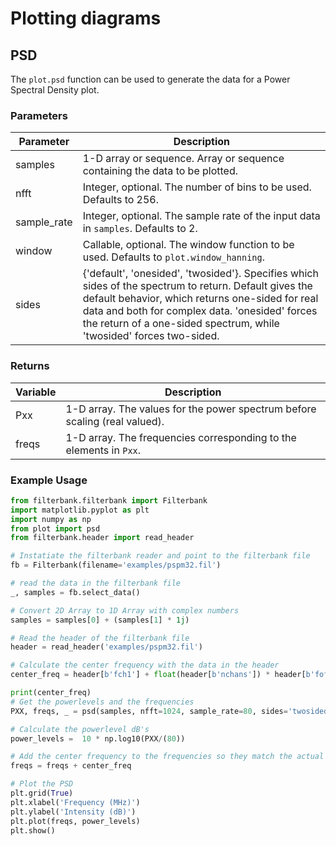 # Plotting diagrams
## PSD
The `plot.psd` function can be used to generate the data for a Power Spectral Density plot. 

### Parameters

| Parameter | Description |
| --- | --- |
| samples | 1-D array or sequence. Array or sequence containing the data to be plotted. |
| nfft | Integer, optional. The number of bins to be used. Defaults to 256. |
| sample_rate | Integer, optional. The sample rate of the input data in `samples`. Defaults to 2.|
| window | Callable, optional. The window function to be used. Defaults to `plot.window_hanning`. |
| sides | {'default', 'onesided', 'twosided'}. Specifies which sides of the spectrum to return. Default gives the default behavior, which returns one-sided for real data and both for complex data. 'onesided' forces the return of a one-sided spectrum, while 'twosided' forces two-sided. |

### Returns
| Variable | Description |
| --- | --- |
| Pxx | 1-D array. The values for the power spectrum before scaling (real valued). |
| freqs | 1-D array. The frequencies corresponding to the elements in `Pxx`. |

### Example Usage
```python
from filterbank.filterbank import Filterbank
import matplotlib.pyplot as plt
import numpy as np
from plot import psd
from filterbank.header import read_header

# Instatiate the filterbank reader and point to the filterbank file
fb = Filterbank(filename='examples/pspm32.fil')

# read the data in the filterbank file
_, samples = fb.select_data()

# Convert 2D Array to 1D Array with complex numbers
samples = samples[0] + (samples[1] * 1j)

# Read the header of the filterbank file
header = read_header('examples/pspm32.fil')

# Calculate the center frequency with the data in the header
center_freq = header[b'fch1'] + float(header[b'nchans']) * header[b'foff'] / 2.0

print(center_freq)
# Get the powerlevels and the frequencies
PXX, freqs, _ = psd(samples, nfft=1024, sample_rate=80, sides='twosided')

# Calculate the powerlevel dB's
power_levels =  10 * np.log10(PXX/(80))

# Add the center frequency to the frequencies so they match the actual frequencies
freqs = freqs + center_freq

# Plot the PSD
plt.grid(True)
plt.xlabel('Frequency (MHz)')
plt.ylabel('Intensity (dB)')
plt.plot(freqs, power_levels)
plt.show()
```